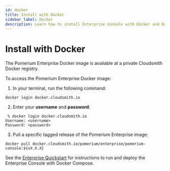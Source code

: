 ```yaml
---
id: docker
title: Install with Docker
sidebar_label: Docker
description: Learn how to install Enterprise Console with Docker and Docker Compose.
---
```


# Install with Docker

The Pomerium Enterprise Docker image is available at a private Cloudsmith Docker registry.

To access the Pomerium Enterprise Docker image:

1. In your terminal, run the following command:

```shell
docker login docker.cloudsmith.io
```

2. Enter your **username** and **password**:

```shell
 % docker login docker.cloudsmith.io
Username: <username>
Password: <password>
```

3. Pull a specific tagged release of the Pomerium Enterprise image:

```shell
docker pull docker.cloudsmith.io/pomerium/enterprise/pomerium-console:${vX.X.X}
```

See the [Enterprise Quickstart](/docs/releases/enterprise/install/quickstart) for instructions to run and deploy the Enterprise Console with Docker Compose.
